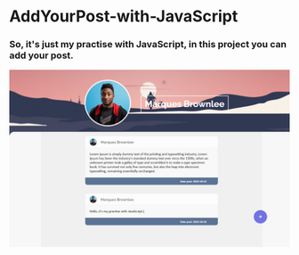 # AddYourPost-with-JavaScript
### So, it's just my practise with JavaScript, in this project you can add your post. 
<div>
<img src="AddYourPost.img.png">
</div>
